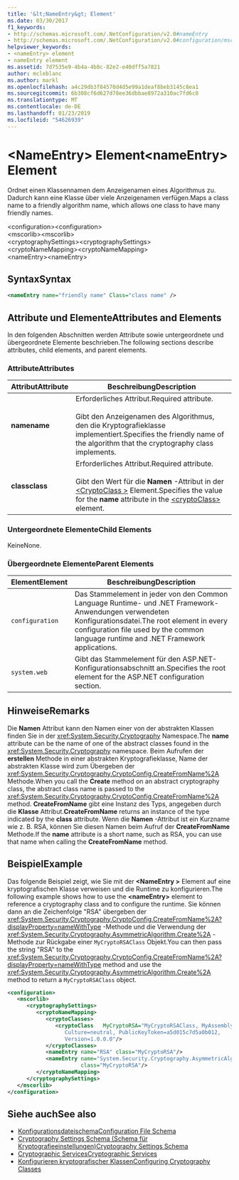 ```yaml
---
title: '&lt;NameEntry&gt; Element'
ms.date: 03/30/2017
f1_keywords:
- http://schemas.microsoft.com/.NetConfiguration/v2.0#nameEntry
- http://schemas.microsoft.com/.NetConfiguration/v2.0#configuration/mscorlib/cryptographySettings/cryptoNameMapping/nameEntry
helpviewer_keywords:
- <nameEntry> element
- nameEntry element
ms.assetid: 7d7535e9-4b4a-4b8c-82e2-e40dff5a7821
author: mcleblanc
ms.author: markl
ms.openlocfilehash: a4c29db3f84570d4d5e99a1deaf8beb3145c8ea1
ms.sourcegitcommit: 6b308cf6d627d78ee36dbbae8972a310ac7fd6c8
ms.translationtype: MT
ms.contentlocale: de-DE
ms.lasthandoff: 01/23/2019
ms.locfileid: "54626939"
---
```

# <a name="ltnameentrygt-element"></a><span data-ttu-id="316b5-102">&lt;NameEntry&gt; Element</span><span class="sxs-lookup"><span data-stu-id="316b5-102">&lt;nameEntry&gt; Element</span></span>
<span data-ttu-id="316b5-103">Ordnet einen Klassennamen dem Anzeigenamen eines Algorithmus zu. Dadurch kann eine Klasse über viele Anzeigenamen verfügen.</span><span class="sxs-lookup"><span data-stu-id="316b5-103">Maps a class name to a friendly algorithm name, which allows one class to have many friendly names.</span></span>  
  
 <span data-ttu-id="316b5-104">\<configuration></span><span class="sxs-lookup"><span data-stu-id="316b5-104">\<configuration></span></span>  
<span data-ttu-id="316b5-105">\<mscorlib></span><span class="sxs-lookup"><span data-stu-id="316b5-105">\<mscorlib></span></span>  
<span data-ttu-id="316b5-106">\<cryptographySettings></span><span class="sxs-lookup"><span data-stu-id="316b5-106">\<cryptographySettings></span></span>  
<span data-ttu-id="316b5-107">\<cryptoNameMapping></span><span class="sxs-lookup"><span data-stu-id="316b5-107">\<cryptoNameMapping></span></span>  
<span data-ttu-id="316b5-108">\<nameEntry></span><span class="sxs-lookup"><span data-stu-id="316b5-108">\<nameEntry></span></span>  
  
## <a name="syntax"></a><span data-ttu-id="316b5-109">Syntax</span><span class="sxs-lookup"><span data-stu-id="316b5-109">Syntax</span></span>  
  
```xml  
<nameEntry name="friendly name" Class="class name" />  
```  
  
## <a name="attributes-and-elements"></a><span data-ttu-id="316b5-110">Attribute und Elemente</span><span class="sxs-lookup"><span data-stu-id="316b5-110">Attributes and Elements</span></span>  
 <span data-ttu-id="316b5-111">In den folgenden Abschnitten werden Attribute sowie untergeordnete und übergeordnete Elemente beschrieben.</span><span class="sxs-lookup"><span data-stu-id="316b5-111">The following sections describe attributes, child elements, and parent elements.</span></span>  
  
### <a name="attributes"></a><span data-ttu-id="316b5-112">Attribute</span><span class="sxs-lookup"><span data-stu-id="316b5-112">Attributes</span></span>  
  
|<span data-ttu-id="316b5-113">Attribut</span><span class="sxs-lookup"><span data-stu-id="316b5-113">Attribute</span></span>|<span data-ttu-id="316b5-114">Beschreibung</span><span class="sxs-lookup"><span data-stu-id="316b5-114">Description</span></span>|  
|---------------|-----------------|  
|<span data-ttu-id="316b5-115">**name**</span><span class="sxs-lookup"><span data-stu-id="316b5-115">**name**</span></span>|<span data-ttu-id="316b5-116">Erforderliches Attribut.</span><span class="sxs-lookup"><span data-stu-id="316b5-116">Required attribute.</span></span><br /><br /> <span data-ttu-id="316b5-117">Gibt den Anzeigenamen des Algorithmus, den die Kryptografieklasse implementiert.</span><span class="sxs-lookup"><span data-stu-id="316b5-117">Specifies the friendly name of the algorithm that the cryptography class implements.</span></span>|  
|<span data-ttu-id="316b5-118">**class**</span><span class="sxs-lookup"><span data-stu-id="316b5-118">**class**</span></span>|<span data-ttu-id="316b5-119">Erforderliches Attribut.</span><span class="sxs-lookup"><span data-stu-id="316b5-119">Required attribute.</span></span><br /><br /> <span data-ttu-id="316b5-120">Gibt den Wert für die **Namen** -Attribut in der [ \<CryptoClass >](../../../../../docs/framework/configure-apps/file-schema/cryptography/cryptoclass-element.md) Element.</span><span class="sxs-lookup"><span data-stu-id="316b5-120">Specifies the value for the **name** attribute in the [\<cryptoClass>](../../../../../docs/framework/configure-apps/file-schema/cryptography/cryptoclass-element.md) element.</span></span>|  
  
### <a name="child-elements"></a><span data-ttu-id="316b5-121">Untergeordnete Elemente</span><span class="sxs-lookup"><span data-stu-id="316b5-121">Child Elements</span></span>  
 <span data-ttu-id="316b5-122">Keine</span><span class="sxs-lookup"><span data-stu-id="316b5-122">None.</span></span>  
  
### <a name="parent-elements"></a><span data-ttu-id="316b5-123">Übergeordnete Elemente</span><span class="sxs-lookup"><span data-stu-id="316b5-123">Parent Elements</span></span>  
  
|<span data-ttu-id="316b5-124">Element</span><span class="sxs-lookup"><span data-stu-id="316b5-124">Element</span></span>|<span data-ttu-id="316b5-125">Beschreibung</span><span class="sxs-lookup"><span data-stu-id="316b5-125">Description</span></span>|  
|-------------|-----------------|  
|`configuration`|<span data-ttu-id="316b5-126">Das Stammelement in jeder von den Common Language Runtime- und .NET Framework-Anwendungen verwendeten Konfigurationsdatei.</span><span class="sxs-lookup"><span data-stu-id="316b5-126">The root element in every configuration file used by the common language runtime and .NET Framework applications.</span></span>|  
|`system.web`|<span data-ttu-id="316b5-127">Gibt das Stammelement für den ASP.NET-Konfigurationsabschnitt an.</span><span class="sxs-lookup"><span data-stu-id="316b5-127">Specifies the root element for the ASP.NET configuration section.</span></span>|  
  
## <a name="remarks"></a><span data-ttu-id="316b5-128">Hinweise</span><span class="sxs-lookup"><span data-stu-id="316b5-128">Remarks</span></span>  
 <span data-ttu-id="316b5-129">Die **Namen** Attribut kann den Namen einer von der abstrakten Klassen finden Sie in der <xref:System.Security.Cryptography> Namespace.</span><span class="sxs-lookup"><span data-stu-id="316b5-129">The **name** attribute can be the name of one of the abstract classes found in the <xref:System.Security.Cryptography> namespace.</span></span> <span data-ttu-id="316b5-130">Beim Aufrufen der **erstellen** Methode in einer abstrakten Kryptografieklasse, Name der abstrakten Klasse wird zum Übergeben der <xref:System.Security.Cryptography.CryptoConfig.CreateFromName%2A> Methode.</span><span class="sxs-lookup"><span data-stu-id="316b5-130">When you call the **Create** method on an abstract cryptography class, the abstract class name is passed to the <xref:System.Security.Cryptography.CryptoConfig.CreateFromName%2A> method.</span></span> <span data-ttu-id="316b5-131">**CreateFromName** gibt eine Instanz des Typs, angegeben durch die **Klasse** Attribut.</span><span class="sxs-lookup"><span data-stu-id="316b5-131">**CreateFromName** returns an instance of the type indicated by the **class** attribute.</span></span> <span data-ttu-id="316b5-132">Wenn die **Namen** -Attribut ist ein Kurzname wie z. B. RSA, können Sie diesen Namen beim Aufruf der **CreateFromName** Methode.</span><span class="sxs-lookup"><span data-stu-id="316b5-132">If the **name** attribute is a short name, such as RSA, you can use that name when calling the **CreateFromName** method.</span></span>  
  
## <a name="example"></a><span data-ttu-id="316b5-133">Beispiel</span><span class="sxs-lookup"><span data-stu-id="316b5-133">Example</span></span>  
 <span data-ttu-id="316b5-134">Das folgende Beispiel zeigt, wie Sie mit der  **\<NameEntry >** Element auf eine kryptografischen Klasse verweisen und die Runtime zu konfigurieren.</span><span class="sxs-lookup"><span data-stu-id="316b5-134">The following example shows how to use the **\<nameEntry>** element to reference a cryptography class and to configure the runtime.</span></span> <span data-ttu-id="316b5-135">Sie können dann an die Zeichenfolge "RSA" übergeben der <xref:System.Security.Cryptography.CryptoConfig.CreateFromName%2A?displayProperty=nameWithType> -Methode und die Verwendung der <xref:System.Security.Cryptography.AsymmetricAlgorithm.Create%2A> -Methode zur Rückgabe einer `MyCryptoRSAClass` Objekt.</span><span class="sxs-lookup"><span data-stu-id="316b5-135">You can then pass the string "RSA" to the <xref:System.Security.Cryptography.CryptoConfig.CreateFromName%2A?displayProperty=nameWithType> method and use the <xref:System.Security.Cryptography.AsymmetricAlgorithm.Create%2A> method to return a `MyCryptoRSAClass` object.</span></span>  
  
```xml  
<configuration>  
   <mscorlib>  
      <cryptographySettings>  
         <cryptoNameMapping>  
            <cryptoClasses>  
               <cryptoClass   MyCryptoRSA="MyCryptoRSAClass, MyAssembly  
                  Culture=neutral, PublicKeyToken=a5d015c7d5a0b012,  
                  Version=1.0.0.0"/>  
            </cryptoClasses>  
            <nameEntry name="RSA" class="MyCryptoRSA"/>  
            <nameEntry name="System.Security.Cryptography.AsymmetricAlgorithm"  
                       class="MyCryptoRSA"/>  
         </cryptoNameMapping>  
      </cryptographySettings>  
   </mscorlib>  
</configuration>  
```  
  
## <a name="see-also"></a><span data-ttu-id="316b5-136">Siehe auch</span><span class="sxs-lookup"><span data-stu-id="316b5-136">See also</span></span>
- [<span data-ttu-id="316b5-137">Konfigurationsdateischema</span><span class="sxs-lookup"><span data-stu-id="316b5-137">Configuration File Schema</span></span>](../../../../../docs/framework/configure-apps/file-schema/index.md)
- [<span data-ttu-id="316b5-138">Cryptography Settings Schema (Schema für Kryptografieeinstellungen)</span><span class="sxs-lookup"><span data-stu-id="316b5-138">Cryptography Settings Schema</span></span>](../../../../../docs/framework/configure-apps/file-schema/cryptography/index.md)
- [<span data-ttu-id="316b5-139">Cryptographic Services</span><span class="sxs-lookup"><span data-stu-id="316b5-139">Cryptographic Services</span></span>](../../../../../docs/standard/security/cryptographic-services.md)
- [<span data-ttu-id="316b5-140">Konfigurieren kryptografischer Klassen</span><span class="sxs-lookup"><span data-stu-id="316b5-140">Configuring Cryptography Classes</span></span>](../../../../../docs/framework/configure-apps/configure-cryptography-classes.md)
